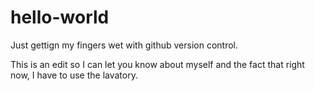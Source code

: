 # hello-world
Just gettign my fingers wet with github version control.

This is an edit  so I can let you know about myself and the fact that right now, I have to use the lavatory.

